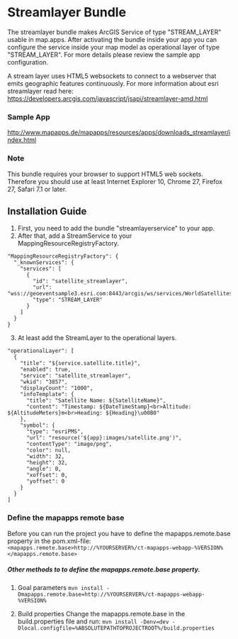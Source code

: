 # Streamlayer Bundle
The streamlayer bundle makes ArcGIS Service of type "STREAM_LAYER" usable in map.apps. After activating the bundle inside your app you can configure the service inside your map model as operational layer of type "STREAM_LAYER". For more details please review the sample app configuration.

A stream layer uses HTML5 websockets to connect to a webserver that emits geographic features continuously. For more information about esri streamlayer read here: https://developers.arcgis.com/javascript/jsapi/streamlayer-amd.html

### Sample App ###
http://www.mapapps.de/mapapps/resources/apps/downloads_streamlayer/index.html

### Note ###
This bundle requires your browser to support HTML5 web sockets. Therefore you should use at least Internet Explorer 10, Chrome 27, Firefox 27, Safari 7.1 or later.

Installation Guide
------------------
1. First, you need to add the bundle "streamlayerservice" to your app.
2. After that, add a StreamService to your MappingResourceRegistryFactory.
```
"MappingResourceRegistryFactory": {
  "_knownServices": {
    "services": [
      {
        "id": "satellite_streamlayer",
        "url": "wss://geoeventsample3.esri.com:8443/arcgis/ws/services/WorldSatellites/StreamServer/subscribe",
        "type": "STREAM_LAYER"
      }
    ]
  }
}
```
3. At least add the StreamLayer to the operational layers.
```
"operationalLayer": [
  {
    "title": "${service.satellite.title}",
    "enabled": true,
    "service": "satellite_streamlayer",
    "wkid": "3857",
    "displayCount": "1000",
    "infoTemplate": {
      "title": "Satellite Name: ${SatelliteName}",
      "content": "Timestamp: ${DateTimeStamp}<br>Altitude: ${AltitudeMeters}m<br>Heading: ${Heading}\u00B0"
    },
    "symbol": {
      "type": "esriPMS",
      "url": "resource('${app}:images/satellite.png')",
      "contentType": "image/png",
      "color": null,
      "width": 32,
      "height": 32,
      "angle": 0,
      "xoffset": 0,
      "yoffset": 0
    }
  }
]
```

### Define the mapapps remote base
Before you can run the project you have to define the mapapps.remote.base property in the pom.xml-file:
`<mapapps.remote.base>http://%YOURSERVER%/ct-mapapps-webapp-%VERSION%</mapapps.remote.base>`

##### Other methods to to define the mapapps.remote.base property.
1. Goal parameters
`mvn install -Dmapapps.remote.base=http://%YOURSERVER%/ct-mapapps-webapp-%VERSION%`

2. Build properties
Change the mapapps.remote.base in the build.properties file and run:
`mvn install -Denv=dev -Dlocal.configfile=%ABSOLUTEPATHTOPROJECTROOT%/build.properties`
